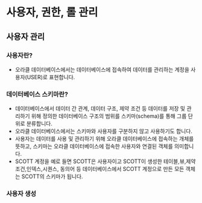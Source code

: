 # 사용자, 권한, 롤 관리

## 사용자 관리

### 사용자란? 

- 오라클 데이터베이스에서는 데이터베이스에 접속하여 데이터를 관리하는 계정을 사용자(USER)로 표현합니다.


### 데이터베이스 스키마란?

- 데이터베이스에서 데이터 간 관계, 데이터 구조, 제약 조건 등 데이터를 저장 및 관리하기 위해 정의한 데이터베이스 구조의 범위를 스키마(schema)를 통해 그룹 단위로 분류합니다.
- 오라클 데이터베이스에서는 스키마와 사용자를 구분하지 않고 사용하기도 합니다.
- 사용자는 데이터를 사용 및 관리하기 위해 오라클 데이터베이스에 접속하는 개체를 뜻하고, 스키마는 오라클 데이터베이스에 접속한 사용자와 연결된 객체를 의미합니다. 
- SCOTT 계정을 예로 들면 SCOTT은 사용자이고 SCOTT이 생성한 테이블,뷰,제약 조건,인덱스,시퀀스, 동의어 등 데이터베이스에서  SCOTT 계정으로 만든 모든 객체는 SCOTT의 스키마가 됩니다.

### 사용자 생성

